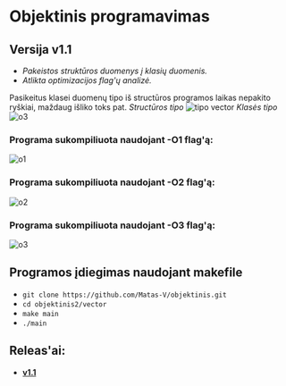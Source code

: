 # Objektinis programavimas

## Versija v1.1
- *Pakeistos struktūros duomenys į klasių duomenis.*
- *Atlikta optimizacijos flag'ų analizė.*

Pasikeitus klasei duomenų tipo iš structūros programos laikas nepakito ryškiai, maždaug išliko toks pat.
*Structūros tipo*
![tipo vector](https://user-images.githubusercontent.com/80633152/166110279-b8fffb5c-93f8-42ce-a517-0cfc0a28c7b6.png)
*Klasės tipo*
![o3](https://user-images.githubusercontent.com/80633152/166110289-250bf503-1b3f-49d9-b97a-4ba690f5f6c0.png)

### Programa sukompiliuota naudojant -O1 flag'ą:
![o1](https://user-images.githubusercontent.com/80633152/166109967-a0f660c7-36b1-4150-b4af-5b8c2d8c08d0.png)
### Programa sukompiliuota naudojant -O2 flag'ą:
![o2](https://user-images.githubusercontent.com/80633152/166109960-74dbdf03-8615-412b-879d-394d9b3dd48a.png)
### Programa sukompiliuota naudojant -O3 flag'ą:
![o3](https://user-images.githubusercontent.com/80633152/166109958-0c638ae4-092d-4ab8-a4f8-86170d63e026.png)

## Programos įdiegimas naudojant makefile
- `git clone https://github.com/Matas-V/objektinis.git`
- `cd objektinis2/vector`
- `make main`
- `./main`

## Releas'ai:
- [**v1.1**](https://github.com/Matas-V/objektinis2/releases/tag/v1.1)
